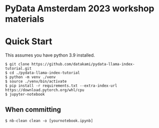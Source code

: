 # PyData Amsterdam 2023 workshop materials

# Quick Start

This assumes you have python 3.9 installed.
```
$ git clone https://github.com/datakami/pydata-llama-index-tutorial.git
$ cd ./pydata-llama-index-tutorial
$ python -m venv ./venv
$ source ./venv/bin/activate
$ pip install -r requirements.txt --extra-index-url https://download.pytorch.org/whl/cpu
$ jupyter-notebook
```

## When committing

```
$ nb-clean clean -o [yournotebook.ipynb]
```

